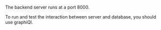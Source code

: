 The backend server runs at a port 8000.

To run and test the interaction between server and database, you should use graphiQl.

